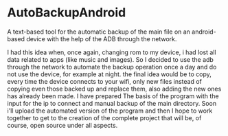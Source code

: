 # AutoBackupAndroid
A text-based tool for the automatic backup of the main file on an android-based device with the help of the ADB through the network.


I had this idea when, once again, changing rom to my device, i had lost all data related to apps (like music and images). So I decided to use the adb through the network to automate the backup operation once a day and do not use the device, for example at night. the final idea would be to copy, every time the device connects to your wifi, only new files instead of copying even those backed up and replace them, also adding the new ones has already been made. I have prepared The basis of the program with the input for the ip to connect and manual backup of the main directory. Soon i'll upload the automated version of the program and then I hope to work together to get to the creation of the complete project that will be, of course, open source under all aspects.
